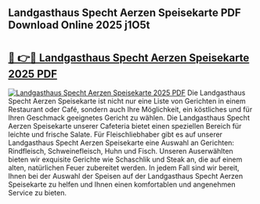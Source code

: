 ## Landgasthaus Specht Aerzen Speisekarte PDF Download Online 2025 j1O5t

# <h2><a href="http://gc6ssmc.nevu.top/?p=Landgasthaus+Specht+Aerzen+Speisekarte">🔗 👉🔴 Landgasthaus Specht Aerzen Speisekarte 2025 PDF</a></h2>

[![Landgasthaus Specht Aerzen Speisekarte 2025 PDF](https://i.imgur.com/dBaPXMq.png)](http://gc6ssmc.nevu.top/?p=Landgasthaus+Specht+Aerzen+Speisekarte)
Die Landgasthaus Specht Aerzen Speisekarte ist nicht nur eine Liste von Gerichten in einem Restaurant oder Café, sondern auch Ihre Möglichkeit, ein köstliches und für Ihren Geschmack geeignetes Gericht zu wählen. Die Landgasthaus Specht Aerzen Speisekarte unserer Cafeteria bietet einen speziellen Bereich für leichte und frische Salate. Für Fleischliebhaber gibt es auf unserer Landgasthaus Specht Aerzen Speisekarte eine Auswahl an Gerichten: Rindfleisch, Schweinefleisch, Huhn und Fisch. Unseren Auserwählten bieten wir exquisite Gerichte wie Schaschlik und Steak an, die auf einem alten, natürlichen Feuer zubereitet werden. In jedem Fall sind wir bereit, Ihnen bei der Auswahl der Speisen auf der Landgasthaus Specht Aerzen Speisekarte zu helfen und Ihnen einen komfortablen und angenehmen Service zu bieten.
